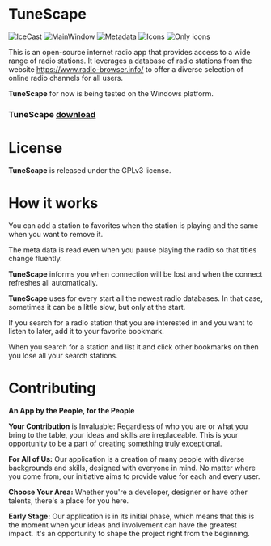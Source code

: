 
# TuneScape
![IceCast](https://github.com/grzesiekkedzior/TuneScape/assets/23739158/dfefa6e1-f60c-490f-a2ed-ba37e2cb8ca8)
![MainWindow](https://github.com/grzesiekkedzior/TuneScape/assets/23739158/eabaf70c-dd07-48a6-b25c-4ffac9e22033)
![Metadata](https://github.com/grzesiekkedzior/TuneScape/assets/23739158/6c890235-b6e7-4240-a506-63eea7b042d0)
![Icons](https://github.com/grzesiekkedzior/TuneScape/assets/23739158/54248257-72fa-41aa-85f0-7eab52f9a84f)
![Only icons](https://github.com/grzesiekkedzior/TuneScape/assets/23739158/17d99dd5-7e9c-4a80-b65a-6c25217f9fa8)


This is an open-source internet radio app that provides access to a wide range of radio stations. It leverages a database of radio stations from the website https://www.radio-browser.info/ to offer a diverse selection of online radio channels for all users.

**TuneScape** for now is being tested on the Windows platform.

### TuneScape [download](https://sourceforge.net/projects/tunescape/)

# License
**TuneScape** is released under the GPLv3 license.

# How it works

You can add a station to favorites when the station is playing and the same when you want to remove it.

The meta data is read even when you pause playing the radio so that titles change fluently.

**TuneScape** informs you when connection will be lost and when the connect refreshes all automatically.

**TuneScape** uses for every start all the newest radio databases. In that case, sometimes it can be a little slow, but only at the start.

If you search for a radio station that you are interested in and you want to listen to later, add it to your favorite bookmark.

When you search for a station and list it and click other bookmarks on then you lose all your search stations.

# Contributing

**An App by the People, for the People**

**Your Contribution** is Invaluable: Regardless of who you are or what you bring to the table, your ideas and skills are irreplaceable. This is your opportunity to be a part of creating something truly exceptional.

**For All of Us:** Our application is a creation of many people with diverse backgrounds and skills, designed with everyone in mind. No matter where you come from, our initiative aims to provide value for each and every user.

**Choose Your Area:** Whether you're a developer, designer or have other talents, there's a place for you here.

**Early Stage:** Our application is in its initial phase, which means that this is the moment when your ideas and involvement can have the greatest impact. It's an opportunity to shape the project right from the beginning.
